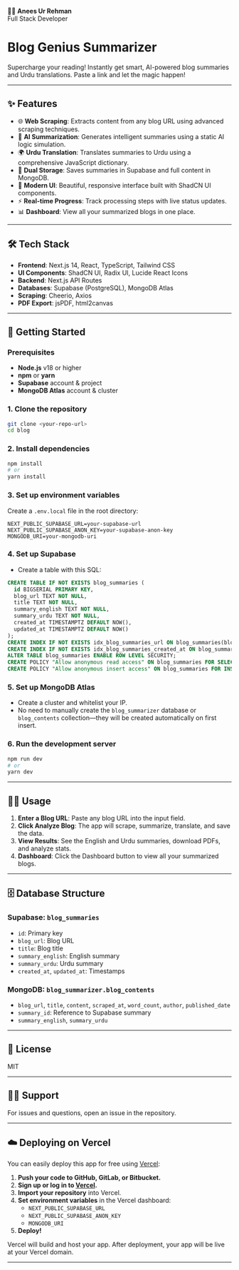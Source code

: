 👨‍💻 **Anees Ur Rehman**  
Full Stack Developer  

# Blog Genius Summarizer 

Supercharge your reading! Instantly get smart, AI-powered blog summaries and Urdu translations. Paste a link and let the magic happen!

---

## ✨ Features
- 🌐 **Web Scraping**: Extracts content from any blog URL using advanced scraping techniques.
- 🤖 **AI Summarization**: Generates intelligent summaries using a static AI logic simulation.
- 🌍 **Urdu Translation**: Translates summaries to Urdu using a comprehensive JavaScript dictionary.
- 💾 **Dual Storage**: Saves summaries in Supabase and full content in MongoDB.
- 🎨 **Modern UI**: Beautiful, responsive interface built with ShadCN UI components.
- ⚡ **Real-time Progress**: Track processing steps with live status updates.
- 📊 **Dashboard**: View all your summarized blogs in one place.

---

## 🛠 Tech Stack
- **Frontend**: Next.js 14, React, TypeScript, Tailwind CSS
- **UI Components**: ShadCN UI, Radix UI, Lucide React Icons
- **Backend**: Next.js API Routes
- **Databases**: Supabase (PostgreSQL), MongoDB Atlas
- **Scraping**: Cheerio, Axios
- **PDF Export**: jsPDF, html2canvas

---

## 🚀 Getting Started

### Prerequisites
- **Node.js** v18 or higher
- **npm** or **yarn**
- **Supabase** account & project
- **MongoDB Atlas** account & cluster

### 1. Clone the repository
```bash
git clone <your-repo-url>
cd blog
```

### 2. Install dependencies
```bash
npm install
# or
yarn install
```

### 3. Set up environment variables
Create a `.env.local` file in the root directory:
```env
NEXT_PUBLIC_SUPABASE_URL=your-supabase-url
NEXT_PUBLIC_SUPABASE_ANON_KEY=your-supabase-anon-key
MONGODB_URI=your-mongodb-uri
```

### 4. Set up Supabase
- Create a table with this SQL:
```sql
CREATE TABLE IF NOT EXISTS blog_summaries (
  id BIGSERIAL PRIMARY KEY,
  blog_url TEXT NOT NULL,
  title TEXT NOT NULL,
  summary_english TEXT NOT NULL,
  summary_urdu TEXT NOT NULL,
  created_at TIMESTAMPTZ DEFAULT NOW(),
  updated_at TIMESTAMPTZ DEFAULT NOW()
);
CREATE INDEX IF NOT EXISTS idx_blog_summaries_url ON blog_summaries(blog_url);
CREATE INDEX IF NOT EXISTS idx_blog_summaries_created_at ON blog_summaries(created_at);
ALTER TABLE blog_summaries ENABLE ROW LEVEL SECURITY;
CREATE POLICY "Allow anonymous read access" ON blog_summaries FOR SELECT USING (true);
CREATE POLICY "Allow anonymous insert access" ON blog_summaries FOR INSERT WITH CHECK (true);
```

### 5. Set up MongoDB Atlas
- Create a cluster and whitelist your IP.
- No need to manually create the `blog_summarizer` database or `blog_contents` collection—they will be created automatically on first insert.

### 6. Run the development server
```bash
npm run dev
# or
yarn dev
```

---

## 🧑‍💻 Usage
1. **Enter a Blog URL**: Paste any blog URL into the input field.
2. **Click Analyze Blog**: The app will scrape, summarize, translate, and save the data.
3. **View Results**: See the English and Urdu summaries, download PDFs, and analyze stats.
4. **Dashboard**: Click the Dashboard button to view all your summarized blogs.

---

## 🗄 Database Structure

### Supabase: `blog_summaries`
- `id`: Primary key
- `blog_url`: Blog URL
- `title`: Blog title
- `summary_english`: English summary
- `summary_urdu`: Urdu summary
- `created_at`, `updated_at`: Timestamps

### MongoDB: `blog_summarizer.blog_contents`
- `blog_url`, `title`, `content`, `scraped_at`, `word_count`, `author`, `published_date`
- `summary_id`: Reference to Supabase summary
- `summary_english`, `summary_urdu`

---

## 📝 License
MIT

---

## 🙋‍♂️ Support
For issues and questions, open an issue in the repository.

---

## ☁️ Deploying on Vercel

You can easily deploy this app for free using [Vercel](https://vercel.com/):

1. **Push your code to GitHub, GitLab, or Bitbucket.**
2. **Sign up or log in to [Vercel](https://vercel.com/).**
3. **Import your repository** into Vercel.
4. **Set environment variables** in the Vercel dashboard:
   - `NEXT_PUBLIC_SUPABASE_URL`
   - `NEXT_PUBLIC_SUPABASE_ANON_KEY`
   - `MONGODB_URI`
5. **Deploy!**

Vercel will build and host your app. After deployment, your app will be live at your Vercel domain.

---
